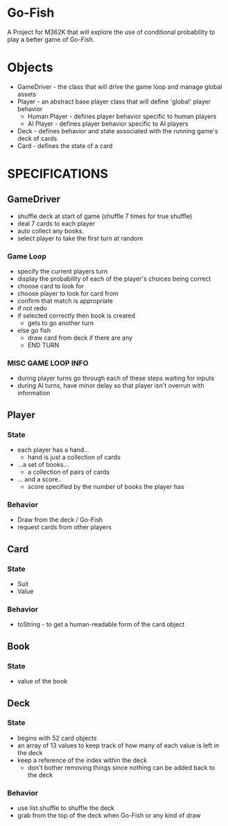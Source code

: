 # Go-Fish
A Project for M362K that will explore the use of conditional probability to play a better game of Go-Fish.

# Objects

* GameDriver - the class that will drive the game loop and manage global assets
* Player - an abstract base player class that will define 'global' player behavior
    * Human Player - defines player behavior specific to human players
    * AI Player - defines player behavior specific to AI players
* Deck - defines behavior and state associated with the running game's deck of cards
* Card - defines the state of a card

# SPECIFICATIONS

## GameDriver
* shuffle deck at start of game (shuffle 7 times for true shuffle)
* deal 7 cards to each player
* auto collect any books.
* select player to take the first turn at random
### Game Loop
* specify the current players turn
* display the probability of each of the player's choices being correct
* choose card to look for
* choose player to look for card from
* confirm that match is appropriate
* if not redo
* if selected correctly then book is created
    * gets to go another turn
* else go fish
    * draw card from deck if there are any
    * END TURN

### MISC GAME LOOP INFO
* during player turns go through each of these steps waiting for inputs
* during AI turns, have minor delay so that player isn't overrun with information


## Player
### State
* each player has a hand...
    * hand is just a collection of cards
* ...a set of books...
    * a collection of pairs of cards
* ... and a score..
    * score specified by the number of books the player has
### Behavior
* Draw from the deck / Go-Fish
* request cards from other players

## Card
### State
* Suit
* Value
### Behavior
* toString - to get a human-readable form of the card object

## Book
### State
* value of the book

## Deck
### State
* begins with 52 card objects
* an array of 13 values to keep track of how many of each value is left in the deck
* keep a reference of the index within the deck
    * don't bother removing things since nothing can be added back to the deck

### Behavior
* use list.shuffle to shuffle the deck
* grab from the top of the deck when Go-Fish or any kind of draw
